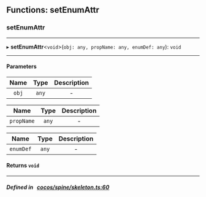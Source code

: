 ## Functions: setEnumAttr

### setEnumAttr


___
▸ **setEnumAttr**<`void`\>(`obj: any, propName: any, enumDef: any`): `void`
___


#### Parameters

| Name | Type | Description |
| :------: | :------: | :------: |
| `obj` | `any` | - |

| Name | Type | Description |
| :------: | :------: | :------: |
| `propName` | `any` | - |

| Name | Type | Description |
| :------: | :------: | :------: |
| `enumDef` | `any` | - |


#### Returns `void` 
___


##### Defined in &nbsp;   [cocos/spine/skeleton.ts:60](https://github.com/cocos-creator/engine/blob/c7bf6b8a9/cocos/spine/skeleton.ts#L60)&nbsp;
